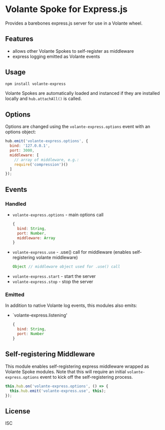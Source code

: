 # Volante Spoke for Express.js

Provides a barebones express.js server for use in a Volante wheel.

## Features

- allows other Volante Spokes to self-register as middleware
- express logging emitted as Volante events

## Usage

```bash
npm install volante-express
```

Volante Spokes are automatically loaded and instanced if they are installed locally and `hub.attachAll()` is called.

## Options

Options are changed using the `volante-express.options` event with an options object:

```js
hub.emit('volante-express.options', {
  bind: '127.0.0.1',
  port: 3000,
  middleware: [
    // array of middleware, e.g.:
    require('compression')()
  ]
});
```

## Events

### Handled

- `volante-express.options` - main options call
  ```js
  {
    bind: String,
    port: Number,
    middleware: Array
  }
  ```
- `volante-express.use` - .use() call for middleware (enables self-registering volante middleware)
  ```js
  Object // middleware object used for .use() call
  ```
- `volante-express.start` - start the server
- `volante-express.stop` - stop the server

### Emitted

In addition to native Volante log events, this modules also emits:

- `volante-express.listening'
  ```js
  {
    bind: String,
    port: Number
  }
  ```


## Self-registering Middleware

This module enables self-registering express middleware wrapped as Volante Spoke modules. Note that this will require an initial `volante-express.options` event to kick off the self-registering process.

```js
this.hub.on('volante-express.options', () => {
  this.hub.emit('volante-express.use', this);
});
```

## License

ISC